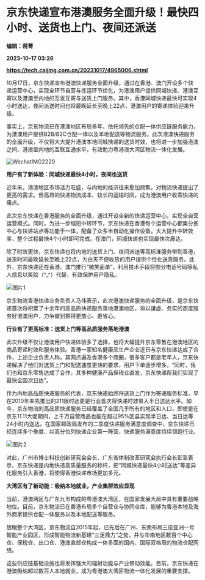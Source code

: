 # 京东快递宣布港澳服务全面升级！最快四小时、送货也上门、夜间还派送
**编辑：蒋菁**

**2023-10-17 03:26**

**https://tech.caijing.com.cn/20231017/4965006.shtml**

10月17日，京东快递宣布港澳快递服务全面升级，通过在香港、澳门开设多个快递运营中心，实现全环节自营与拣运环节优化，为港澳用户提供同城快递、港澳互寄以及港澳至内地的互发互寄与送货上门服务。其中，香港同城快递最快可实现4小时送达，夜间派送时间也将最晚延长至晚上22点，港澳用户的寄递体验迎来升级。

事实上，京东物流已在港澳地区布局多年，依托领先的仓配一体供应链服务能力，为港澳用户提供B2B/B2C仓配一体以及本地配送等物流服务。此次港澳快递服务的全面升级，不仅将大大提升港澳本地同城快递的送货时效，也将进一步加强港澳之间、港澳至内地的互联互通水平，有效助力粤港澳大湾区物流一体化发展。

![WechatIMG2220](https://img2.caijing.com.cn/2023/1017/1697512117486.png)

**用户有了新体验：****同城****快递最快****4小时****，夜间也送货**

近年来，港澳地区市场活力旺盛，与内地的经济往来愈加频繁，对物流快递提出了更高的需求。但高昂的快递物流成本、较长的运输时间，成为港澳用户收寄快递的痛点。

此次京东快递在香港服务的全面升级，通过开设全新的快递运营中心，实现全自营运营模式。同时，为进一步缩短中转环节，京东快递在香港每个运营中心都集分拣中心与快递站点等功能于一体，配备了众多半自动化操作设备，大大提升中转效率，整个过程最快4个小时即可完成。在澳门，同城快递也实现最快次晨达。

除了时效更快，京东快递也将内地的送货上门、夜间派送等高标准服务带到香港，送货时间最晚延长至晚上22点，为白天不便收货的用户提供个性化送货服务。此外，京东快递还在香港、澳门推行“微笑面单”，利用技术手段将部分电话号码等私人信息以笑脸（^\_^）代替，有效保护用户隐私。

![图片1](https://tx2.cdn.caijing.com.cn/2023/1017/1697512164295.png)

京东物流香港快递业务负责人马伟表示，此次港澳快递服务的全面升级，是京东快递首次将积累了十余年的高品质快递服务落地港澳地区，将以谦虚、务实的态度服务好港澳用户，力争做到寄得更放心、更省心。

**行业有了更高标准：送货上门等高品质服务落地港澳**

此次升级不仅让港澳用户快递体验多了选择，也将大幅提升京东零售在港澳地区的商品寄递时效和服务体验。香港一家知名健康品生产企业近日与京东快递达成了合作，上述企业负责人称，其网点遍及香港多个商圈，很多客户都是老年人，京东快递解决了他们对送货上门和配送速度更快的要求，用户下单逐步增多，“同时，我们也和京东零售达成了合作，其多种健康产品保税仓直发，京东快递帮我们实现了最快全国次日达”。

作为内地高品质快递服务的代表，京东快递始终将送货上门作为寄递服务标准，早在2010年率先推出的211限时达更是行业首次将快递时效带入半日送达水平。如今，京东物流的高品质快递服务已经覆盖了全国几乎所有的地区和人口，即使是在京东11.11大促期间，上千万自营商品也能在超过95%区县实现半日达、当日达等24小时内送达。在国家邮政局发布的二季度快递服务满意度调查中，京东快递已经连续多个季度、以高分位列快递企业第一阵营，快递服务满意度持续领跑行业。

![图片2](https://tx2.cdn.caijing.com.cn/2023/1017/1697512209738.png)

对此，广州市博士科技创新研究会会长、广东省体制改革研究会执行会长彭澎表示，京东快递是内地快递高质量服务的标杆，把“同城快递最快4小时送达”等差异化服务引入香港，将使得香港快递市场更加多元。

**大湾区有了新动能：吸纳本地就业，产业集群效应显现**

当前，港澳两区与广东九市构成的粤港澳大湾区，在国家发展大局中具有重要战略地位。目前，京东物流已在香港布局多个自营仓与协同仓库，能够为香港本地及海外商家提供仓配一体服务以及本地配送等服务。

放眼整个大湾区，京东物流自2015年起，已先后在广州、东莞布局三座亚洲一号智能产业园区，形成智能物流新基建“三足鼎力”之势，并与华南地区数百个中心仓、保税仓、出口仓、港澳直邮仓构成一体多面的国内、国际双格局的物流仓配网络。

这些供应链基础设施也将发挥强大的辐射功能与产业带动效能。目前，京东快递在港澳吸纳超过数百人本地就业，成为粤港澳大湾区物流一体化发展的重要支撑。